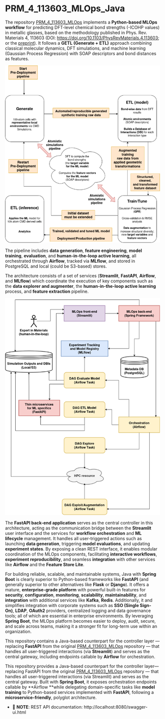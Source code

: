 # PRM_4_113603_MLOps_Java

The repository [PRM_4_113603_MLOps](https://github.com/aryrfjr/PRM_4_113603_MLOps) implements a **Python-based MLOps workflow** for predicting DFT-level chemical bond strengths (-ICOHP values) in metallic glasses, based on the methodology published in Phys. Rev. Materials 4, 113603 (DOI: https://doi.org/10.1103/PhysRevMaterials.4.113603; or the [preprint](https://www.researchgate.net/publication/345634787_Chemical_bonding_in_metallic_glasses_from_machine_learning_and_crystal_orbital_Hamilton_population)). It follows a **GETL (Generate + ETL)** approach combining classical molecular dynamics, DFT simulations, and machine learning (Gaussian Process Regression) with SOAP descriptors and bond distances as features.

![MLOPs workflow used in PRM_4_113603](img/PRM_4_113603_MLOps.drawio.png)

The pipeline includes **data generation**, **feature engineering**, **model training**, **evaluation**, and **human-in-the-loop active learning**, all orchestrated through **Airflow**, tracked via **MLflow**, and stored in PostgreSQL and local (could be S3-based) stores.

The architecture consists of a set of services (**Streamlit**, **FastAPI**, **Airflow**, and **MLflow**) which coordinate the execution of key components such as the **data explorer and augmenter**, the **human-in-the-loop active learning** process, and **feature extraction** pipeline.

![MLOPs system architecture](img/PRM_4_113603_MLOps_JavaPythonArchitecture.drawio.png)

The **FastAPI back-end application** serves as the central controller in this architecture, acting as the communication bridge between the **Streamlit** user interface and the services for **workflow orchestration** and **ML lifecycle** management. It handles all user-triggered actions such as launching **data generation**, triggering **model evaluations**, and updating **experiment states**. By exposing a clean REST interface, it enables modular coordination of the MLOps components, facilitating **interactive workflows**, **experiment reproducibility**, and seamless **integration** with other services like **Airflow** and the **Feature Store Lite**.

For building reliable, scalable, and maintainable systems, Java with **Spring Boot** is clearly superior to Python-based frameworks like **FastAPI** (and generally superior to other alternatives like **Flask** or **Django**). It offers a mature, **enterprise-grade platform** with powerful built-in features for **security**, **configuration**, **monitoring**, **scalability**, **maintainability**, and **integration** with additional services like **Kafka**, **Redis**. Additionally, it and simplifies integration with corporate systems such as **SSO (Single Sign-On)**, **LDAP**, **OAuth2** providers, centralized logging and data governance tools; all of which are essential in enterprise environments. By leveraging **Spring Boot**, the MLOps platform becomes easier to deploy, audit, secure, and scale across teams, making it a stronger fit for long-term use within an organization.

This repository contains a Java-based counterpart for the controller layer — replacing **FastAPI** from the original [PRM_4_113603_MLOps](https://github.com/aryrfjr/PRM_4_113603_MLOps) repository — that handles all user-triggered interactions (via **Streamlit**) and serves as the central gateway, including endpoints callable by **Airflow** for orchestration.

This repository provides a Java-based counterpart for the controller layer—replacing FastAPI from the original [PRM_4_113603_MLOps](https://github.com/aryrfjr/PRM_4_113603_MLOps) repository — that handles all user-triggered interactions (via Streamlit) and serves as the central gateway. Built with **Spring Boot**, it exposes orchestration endpoints callable by **Airflow **while delegating domain-specific tasks like **model training** to Python-based services implemented with **FastAPI**, following a **microservice-friendly**, polyglot architecture.

- 📝 **NOTE**: REST API documentation: http://localhost:8080/swagger-ui.html
